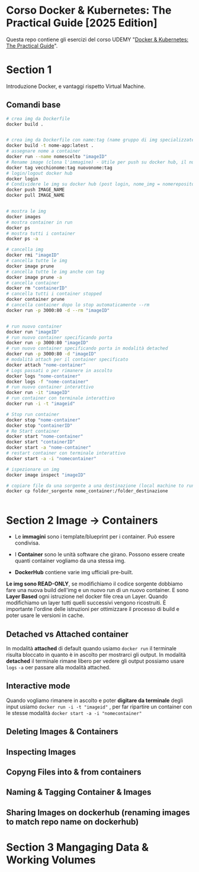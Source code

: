 # Corso Docker & Kubernetes: The Practical Guide [2025 Edition]

Questa repo contiene gli esercizi del corso UDEMY "[Docker & Kubernetes: The Practical Guide](https://www.udemy.com/course/docker-kubernetes-the-practical-guide/)".

# Section 1

Introduzione Docker, e vantaggi rispetto Virtual Machine.

## Comandi base

```bash
# crea img da Dockerfile
docker build .


# crea img da Dockerfile con name:tag (name gruppo di img specializzate, tag la versione di quell'immagine)
docker build -t nome-app:latest .
# assegnare nome a container
docker run --name nomescelto "imageID"
# Rename image (clona l'immagine) - Utile per push su docker hub, il nuovo nome = nomerepository
docker tag vecchionome:tag nuovonome:tag
# login/logout docker hub
docker login
# Condividere le img su docker hub (post login, nome_img = nomerepository)
docker push IMAGE_NAME
docker pull IMAGE_NAME


# mostra le img
docker images
# mostra container in run
docker ps
# mostra tutti i container
docker ps -a

# cancella img
docker rmi "imageID"
# cancella tutte le img
docker image prune
# cancella tutte le img anche con tag
docker image prune -a
# cancella container
docker rm "containerID"
# cancella tutti i container stopped
docker container prune
# cancella container dopo lo stop automaticamente --rm
docker run -p 3000:80 -d --rm "imageID"


# run nuovo container
docker run "imageID"
# run nuovo container specificando porta
docker run -p 3000:80 "imageID"
# run nuovo container specificando porta in modalità detached
docker run -p 3000:80 -d "imageID"
# modalità attach per il container specificato
docker attach "nome-container"
# Logs passati o per rimanere in ascolto
docker logs "nome-container"
docker logs -f "nome-container"
# run nuovo container interattivo
docker run -it "imageID"
# run container con terminale interattivo
docker run -i -t "imageid"

# Stop run container
docker stop "nome-container"
docker stop "containerID"
# Re Start container
docker start "nome-container"
docker start "containerID"
docker start -a "nome-container"
# restart container con terminale interattivo
docker start -a -i "nomecontainer"

# ispezionare un img
docker image inspect "imageID"

# copiare file da una sorgente a una destinazione (local machine to running container)
docker cp folder_sorgente nome_container:/folder_destinazione



```

# Section 2 Image -> Containers

- Le **immagini** sono i template/blueprint per i container.
  Può essere condivisa.
- I **Container** sono le unità software che girano. Possono essere create quanti container vogliamo da una stessa img.

- **DockerHub** contiene varie img ufficiali pre-built.

**Le img sono READ-ONLY**, se modifichiamo il codice sorgente dobbiamo fare una nuova build dell'img e un nuovo run di un nuovo container.
E sono **Layer Based** ogni istruzione nel docker file crea un Layer. Quando modifichiamo un layer tutti quelli successivi vengono ricostruiti. È importante l'ordine delle istruzioni per ottimizzare il processo di build e poter usare le versioni in cache.

## Detached vs Attached container

In modalità **attached** di default quando usiamo `docker run` il terminale risulta bloccato in quanto è in ascolto per mostrarci gli output.
In modalità **detached** il terminale rimane libero per vedere gli output possiamo usare `logs` `-a` oer passare alla modalità attached.

## Interactive mode

Quando vogliamo rimanere in ascolto e poter **digitare da terminale** degli input usiamo
`docker run -i -t "imageid"` , per far ripartire un container con le stesse modalità `docker start -a -i "nomecontainer"`

## Deleting Images & Containers

## Inspecting Images

## Copyng Files into & from containers

## Naming & Tagging Container & Images

## Sharing Images on dockerhub (renaming images to match repo name on dockerhub)

# Section 3 Mangaging Data & Working Volumes
